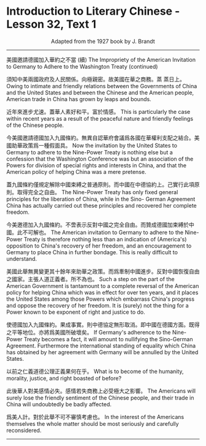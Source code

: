 # Introduction to Literary Chinese - Lesson 32, Text 1

<center>Adapted from the 1927 book by J. Brandt</center>

---

美國邀請德國加入華約之不當 (續)
The Impropriety of the American Invitation to Germany to Adhere to the Washington Treaty (continued)

須知中美兩國政府及人民關係。向極親密。故美國在華之商務。蒸
蒸日上。
Owing to intimate and friendly relations between the Governments of China and the United States and between the Chinese and the American people, American trade in China has grown by leaps and bounds.

近年來進步尤速。蓋華人素好和平。富於情感。
This is particularly the case within recent years as a result of the peaceful nature and friendly feelings of the Chinese people.

今美國邀請德國加入九國條約。無異自認華府會議爲各國在華權利支配之結合。美國助華政策爲一種假面具。
Now the invitation by the United States to Germany to adhere to the Nine-Power Treaty is nothing else but a confession that the Washington Conference was but an association of the Powers for division of special rights and interests in China, and that the American policy of helping China was a mere pretense.

蓋九國條約僅規定解除中國束縛之普通原則。而中國在中德協約上。己實行此項原則。取得完全之自由。
The Nine-Power Treaty has only fixed general principles for the liberation of China, while in the Sino- German Agreement China has actually carried out these principles and recovered her complete freedom.

今美邀德加入九國條約。不啻表示反對中國之完全自由。而贊成德國加束縛於中國。此不可解也。
The American invitation to Germany to adhere to the Nine-Power Treaty is therefore nothing less than an indication of (America's) opposition to China's recovery of her freedom, and an encouragement to Germany to place China in further bondage. This is really difficult to understand.

美國此舉無異變更其十餘年來助華之政策。而爲牽制中國進步。反對中國恢復自由之國家。主張人道正義者。所不為也。
Such a step on the part of the American Government is tantamount to a complete reversal of the American policy for helping China which was in effect for over ten years, and it places the United States among those Powers which embarrass China's progress and oppose the recovery of her freedom. It is (surely) not the thing for a Power known to be exponent of right and justice to do.

使德國加入九國條約。果成事實。則中德協定無形取消。即中國在德國方面。既得之平等地位。亦將爲美國所破壞矣。
If Germany's adherence to the Nine-Power Treaty becomes a fact, it will amount to nullifying the Sino-German Agreement. Furthermore the international standing of equality which China has obtained by her agreement with Germany will be annulled by the United States.

以前之仁義道德公理正義果何在乎。
What is to become of the humanity, morality, justice, and right boasted of before?

此後華人對美感情必失。感情若失商務上必受極大之影響。
The Americans will surely lose the friendly sentiment of the Chinese people, and their trade in China will undoubtedly be badly affected.

爲美人計。對於此舉不可不審慎考慮也。
In the interest of the Americans themselves the whole matter should be most seriously and carefully reconsidered.

---
